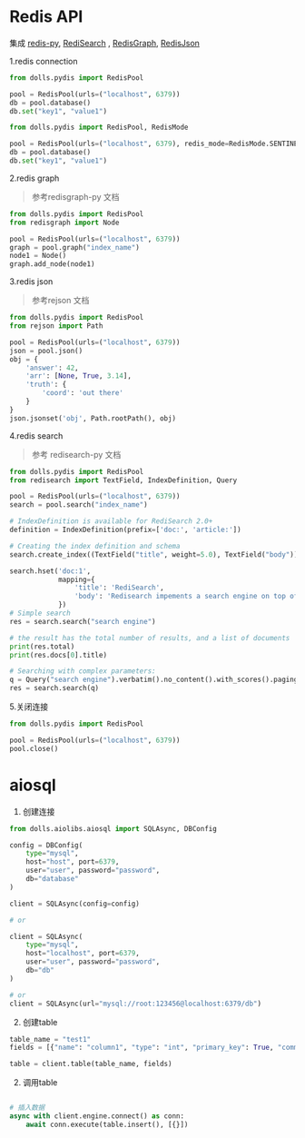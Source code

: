 # Redis API

集成 [redis-py](https://github.com/andymccurdy/redis-py), [RediSearch](https://github.com/RediSearch/redisearch-py)
, [RedisGraph](https://github.com/RedisGraph/redisgraph-py), [RedisJson](https://github.com/RedisJSON/redisjson-py)

1.redis connection

```python
from dolls.pydis import RedisPool

pool = RedisPool(urls=("localhost", 6379))
db = pool.database()
db.set("key1", "value1")
```

```python
from dolls.pydis import RedisPool, RedisMode

pool = RedisPool(urls=("localhost", 6379), redis_mode=RedisMode.SENTINEL, master_name="master")
db = pool.database()
db.set("key1", "value1")
```

2.redis graph
> 参考redisgraph-py 文档

```python
from dolls.pydis import RedisPool
from redisgraph import Node

pool = RedisPool(urls=("localhost", 6379))
graph = pool.graph("index_name")
node1 = Node()
graph.add_node(node1)
```

3.redis json
> 参考rejson 文档

```python
from dolls.pydis import RedisPool
from rejson import Path

pool = RedisPool(urls=("localhost", 6379))
json = pool.json()
obj = {
    'answer': 42,
    'arr': [None, True, 3.14],
    'truth': {
        'coord': 'out there'
    }
}
json.jsonset('obj', Path.rootPath(), obj)
```

4.redis search
> 参考 redisearch-py 文档

```python
from dolls.pydis import RedisPool
from redisearch import TextField, IndexDefinition, Query

pool = RedisPool(urls=("localhost", 6379))
search = pool.search("index_name")

# IndexDefinition is available for RediSearch 2.0+
definition = IndexDefinition(prefix=['doc:', 'article:'])

# Creating the index definition and schema
search.create_index((TextField("title", weight=5.0), TextField("body")), definition=definition)

search.hset('doc:1',
            mapping={
                'title': 'RediSearch',
                'body': 'Redisearch impements a search engine on top of redis'
            })
# Simple search
res = search.search("search engine")

# the result has the total number of results, and a list of documents
print(res.total)
print(res.docs[0].title)

# Searching with complex parameters:
q = Query("search engine").verbatim().no_content().with_scores().paging(0, 5)
res = search.search(q)
```

5.关闭连接

```python
from dolls.pydis import RedisPool

pool = RedisPool(urls=("localhost", 6379))
pool.close()
```

# aiosql

1. 创建连接

```python
from dolls.aiolibs.aiosql import SQLAsync, DBConfig

config = DBConfig(
    type="mysql",
    host="host", port=6379,
    user="user", password="password",
    db="database"
)

client = SQLAsync(config=config)

# or

client = SQLAsync(
    type="mysql",
    host="localhost", port=6379,
    user="user", password="password",
    db="db"
)

# or 
client = SQLAsync(url="mysql://root:123456@localhost:6379/db")

```

2. 创建table

```python
table_name = "test1"
fields = [{"name": "column1", "type": "int", "primary_key": True, "comment": None}]

table = client.table(table_name, fields)

```

2. 调用table

```python

# 插入数据
async with client.engine.connect() as conn:
    await conn.execute(table.insert(), [{}])

```